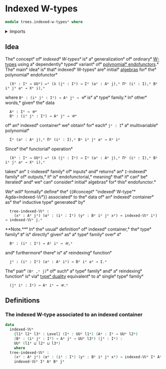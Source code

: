 # Indexed W-types

```agda
module trees.indexed-w-typesᵉ where
```

<details><summary>Imports</summary>

```agda
open import foundation.universe-levelsᵉ
```

</details>

## Idea

Theᵉ conceptᵉ ofᵉ _indexedᵉ W-typesᵉ_ isᵉ aᵉ generalizationᵉ ofᵉ ordinaryᵉ
[W-types](trees.w-types.mdᵉ) using aᵉ dependentlyᵉ typedᵉ variantᵉ ofᵉ
[polynomialᵉ endofunctors](trees.polynomial-endofunctors.md).ᵉ Theᵉ mainᵉ ideaᵉ isᵉ
thatᵉ indexedᵉ W-typesᵉ areᵉ initialᵉ
[algebras](trees.algebras-polynomial-endofunctors.mdᵉ) forᵉ theᵉ polynomialᵉ
endofunctorᵉ

```text
  (Xᵉ : Iᵉ → UUᵉ) ↦ᵉ (λ (jᵉ : Iᵉ) → Σᵉ (aᵉ : Aᵉ j),ᵉ Πᵉ (iᵉ : I),ᵉ Bᵉ iᵉ jᵉ aᵉ → Xᵉ i),ᵉ
```

where `Bᵉ : (iᵉ jᵉ : Iᵉ) → Aᵉ jᵉ → 𝒰`ᵉ isᵉ aᵉ typeᵉ family.ᵉ Inᵉ otherᵉ words,ᵉ givenᵉ theᵉ data

```text
  Aᵉ : Iᵉ → 𝒰ᵉ
  Bᵉ : (iᵉ jᵉ : Iᵉ) → Aᵉ jᵉ → 𝒰ᵉ
```

ofᵉ anᵉ indexedᵉ containerᵉ weᵉ obtainᵉ forᵉ eachᵉ `jᵉ : I`ᵉ aᵉ multivariableᵉ polynomialᵉ

```text
  Σᵉ (aᵉ : Aᵉ j),ᵉ Πᵉ (iᵉ : I),ᵉ Bᵉ iᵉ jᵉ aᵉ → Xᵉ iᵉ
```

Sinceᵉ theᵉ functorialᵉ operationᵉ

```text
  (Xᵉ : Iᵉ → UUᵉ) ↦ᵉ (λ (jᵉ : Iᵉ) → Σᵉ (aᵉ : Aᵉ j),ᵉ Πᵉ (iᵉ : I),ᵉ Bᵉ iᵉ jᵉ aᵉ → Xᵉ i),ᵉ
```

takesᵉ anᵉ `I`-indexedᵉ familyᵉ ofᵉ inputsᵉ andᵉ returnsᵉ anᵉ `I`-indexedᵉ familyᵉ ofᵉ
outputs,ᵉ itᵉ isᵉ endofunctorial,ᵉ meaningᵉ thatᵉ itᵉ canᵉ beᵉ iteratedᵉ andᵉ weᵉ canᵉ
considerᵉ initialᵉ algebrasᵉ forᵉ thisᵉ endofunctor.ᵉ

Weᵉ willᵉ formallyᵉ defineᵉ theᵉ {{#conceptᵉ "indexedᵉ W-type"ᵉ Agda=indexed-𝕎ᵉ}}
associatedᵉ to theᵉ data ofᵉ anᵉ indexedᵉ containerᵉ asᵉ theᵉ inductive typeᵉ generatedᵉ
byᵉ

```text
  tree-indexed-𝕎ᵉ :
    (xᵉ : Aᵉ jᵉ) (αᵉ : (iᵉ : Iᵉ) (yᵉ : Bᵉ iᵉ jᵉ xᵉ) → indexed-𝕎ᵉ iᵉ) → indexed-𝕎ᵉ j.ᵉ
```

**Note.**ᵉ Inᵉ theᵉ usualᵉ definitionᵉ ofᵉ indexedᵉ container,ᵉ theᵉ typeᵉ familyᵉ `B`ᵉ isᵉ
directlyᵉ givenᵉ asᵉ aᵉ typeᵉ familyᵉ overᵉ `A`ᵉ

```text
  Bᵉ : (iᵉ : Iᵉ) → Aᵉ iᵉ → 𝒰,ᵉ
```

andᵉ furthermoreᵉ thereᵉ isᵉ aᵉ reindexingᵉ functionᵉ

```text
  jᵉ : (iᵉ : Iᵉ) (aᵉ : Aᵉ iᵉ) → Bᵉ iᵉ aᵉ → I.ᵉ
```

Theᵉ pairᵉ `(Bᵉ ,ᵉ j)`ᵉ ofᵉ suchᵉ aᵉ typeᵉ familyᵉ andᵉ aᵉ reindexingᵉ functionᵉ isᵉ viaᵉ
[typeᵉ duality](foundation.type-duality.mdᵉ) equivalentᵉ to aᵉ singleᵉ typeᵉ familyᵉ

```text
  (jᵉ iᵉ : Iᵉ) → Aᵉ iᵉ → 𝒰.ᵉ
```

## Definitions

### The indexed W-type associated to an indexed container

```agda
data
  indexed-𝕎ᵉ
    {l1ᵉ l2ᵉ l3ᵉ : Level} (Iᵉ : UUᵉ l1ᵉ) (Aᵉ : Iᵉ → UUᵉ l2ᵉ)
    (Bᵉ : (iᵉ jᵉ : Iᵉ) → Aᵉ jᵉ → UUᵉ l3ᵉ) (jᵉ : Iᵉ) :
    UUᵉ (l1ᵉ ⊔ l2ᵉ ⊔ l3ᵉ)
    where
  tree-indexed-𝕎ᵉ :
    (xᵉ : Aᵉ jᵉ) (αᵉ : (iᵉ : Iᵉ) (yᵉ : Bᵉ iᵉ jᵉ xᵉ) → indexed-𝕎ᵉ Iᵉ Aᵉ Bᵉ iᵉ) →
    indexed-𝕎ᵉ Iᵉ Aᵉ Bᵉ jᵉ
```